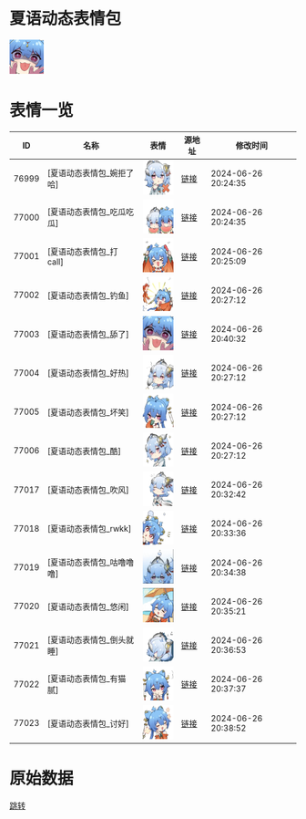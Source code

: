 # 夏语动态表情包

<img src="./cover.png" height="60" alt="cover" />

# 表情一览

|ID|名称|表情|源地址|修改时间|
|----|----|----|----|----|
|76999|[夏语动态表情包_婉拒了哈]|<img src="./pic/076999_%5B夏语动态表情包_婉拒了哈%5D.gif" height="60" alt="婉拒了哈"/>|[链接](https://i0.hdslb.com/bfs/emote/a3de6366b1caed9c68bcfed0e0e2688b7afb42ac.gif)|2024-06-26 20:24:35|
|77000|[夏语动态表情包_吃瓜吃瓜]|<img src="./pic/077000_%5B夏语动态表情包_吃瓜吃瓜%5D.gif" height="60" alt="吃瓜吃瓜"/>|[链接](https://i0.hdslb.com/bfs/emote/5871f40ad614cf298f5cf8037e7b1a1acd319ed3.gif)|2024-06-26 20:24:35|
|77001|[夏语动态表情包_打 call]|<img src="./pic/077001_%5B夏语动态表情包_打 call%5D.gif" height="60" alt="打 call"/>|[链接](https://i0.hdslb.com/bfs/emote/14be478b4e769ebefffaabaa2fe59c21965ba680.gif)|2024-06-26 20:25:09|
|77002|[夏语动态表情包_钓鱼]|<img src="./pic/077002_%5B夏语动态表情包_钓鱼%5D.gif" height="60" alt="钓鱼"/>|[链接](https://i0.hdslb.com/bfs/emote/ee2b41ff6765eaa4c737902b1870d56f6843b2c7.gif)|2024-06-26 20:27:12|
|77003|[夏语动态表情包_舔了]|<img src="./pic/077003_%5B夏语动态表情包_舔了%5D.gif" height="60" alt="舔了"/>|[链接](https://i0.hdslb.com/bfs/emote/fc1a27e3ada79fd8cef21bb72bff82137ff873df.gif)|2024-06-26 20:40:32|
|77004|[夏语动态表情包_好热]|<img src="./pic/077004_%5B夏语动态表情包_好热%5D.gif" height="60" alt="好热"/>|[链接](https://i0.hdslb.com/bfs/emote/5b0fc5bad1ea80c89080736c3413e2b203d7767f.gif)|2024-06-26 20:27:12|
|77005|[夏语动态表情包_坏笑]|<img src="./pic/077005_%5B夏语动态表情包_坏笑%5D.gif" height="60" alt="坏笑"/>|[链接](https://i0.hdslb.com/bfs/emote/19c53c38944ec24f3a5b69600831914f303564af.gif)|2024-06-26 20:27:12|
|77006|[夏语动态表情包_酷]|<img src="./pic/077006_%5B夏语动态表情包_酷%5D.gif" height="60" alt="酷"/>|[链接](https://i0.hdslb.com/bfs/emote/d0e88dd9282223df1206b984e27353fd168037df.gif)|2024-06-26 20:27:12|
|77017|[夏语动态表情包_吹风]|<img src="./pic/077017_%5B夏语动态表情包_吹风%5D.gif" height="60" alt="吹风"/>|[链接](https://i0.hdslb.com/bfs/emote/da69f54e91c56e56adc892d23303557bc2f9b7fe.gif)|2024-06-26 20:32:42|
|77018|[夏语动态表情包_rwkk]|<img src="./pic/077018_%5B夏语动态表情包_rwkk%5D.gif" height="60" alt="rwkk"/>|[链接](https://i0.hdslb.com/bfs/emote/dd214764b26a4b4366d475a156236b0392055492.gif)|2024-06-26 20:33:36|
|77019|[夏语动态表情包_咕噜噜噜]|<img src="./pic/077019_%5B夏语动态表情包_咕噜噜噜%5D.gif" height="60" alt="咕噜噜噜"/>|[链接](https://i0.hdslb.com/bfs/emote/81774bd9ff34c7c3c7c49b2d8598ac744a4f9514.gif)|2024-06-26 20:34:38|
|77020|[夏语动态表情包_悠闲]|<img src="./pic/077020_%5B夏语动态表情包_悠闲%5D.gif" height="60" alt="悠闲"/>|[链接](https://i0.hdslb.com/bfs/emote/ee1a8d2a6b5dd30e1c021dfdfcd27735ed7e9271.gif)|2024-06-26 20:35:21|
|77021|[夏语动态表情包_倒头就睡]|<img src="./pic/077021_%5B夏语动态表情包_倒头就睡%5D.gif" height="60" alt="倒头就睡"/>|[链接](https://i0.hdslb.com/bfs/emote/511bb4ca3f178fc5bcc3a2c5bf981fabde4b3cb2.gif)|2024-06-26 20:36:53|
|77022|[夏语动态表情包_有猫腻]|<img src="./pic/077022_%5B夏语动态表情包_有猫腻%5D.gif" height="60" alt="有猫腻"/>|[链接](https://i0.hdslb.com/bfs/emote/fb843a5d1ea24634727e26494135a1382699f668.gif)|2024-06-26 20:37:37|
|77023|[夏语动态表情包_讨好]|<img src="./pic/077023_%5B夏语动态表情包_讨好%5D.gif" height="60" alt="讨好"/>|[链接](https://i0.hdslb.com/bfs/emote/8943e0558d68a714a0e696052313baa86f76079d.gif)|2024-06-26 20:38:52|

# 原始数据

[跳转](./raw.json)

